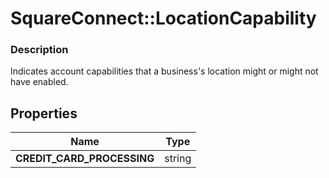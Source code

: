 # SquareConnect::LocationCapability

### Description

Indicates account capabilities that a business's location might or might not have enabled.

## Properties
Name | Type
------------ | -------------
**CREDIT_CARD_PROCESSING** | string


